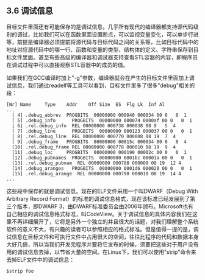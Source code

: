 ## 3.6 调试信息

目标文件里面还有可能保存的是调试信息。几乎所有现代的编译器都支持源代码级别的调试，比如我们可以在函数里面设置断点，可以监视变量变化，可以单步行进等，前提是编译器必须提前将源代码与目标代码之间的关系等，比如目标代码中的地址对应源代码中的哪一行、函数和变量的类型、结构体的定义、字符串保存到目标文件里面。甚至有些高级的编译器和调试器支持查看STL容器的内容，即程序员在调试过程中可以直接观察STL容器中的成员的值。

如果我们在GCC编译时加上"-g"参数，编译器就会在产生的目标文件里面加上调试信息，我们通过readelf等工具可以看到，目标文件里多了很多"debug"相关的段：

    [Nr] Name     Type    Addr    Off Size  ES  Flg Lk  Inf Al
    ...
      [ 4] .debug_abbrev  PROGBITS  00000000 000040 000034 00 0   0  1
      [ 5] .debug_info      PROGBITS  00000000 000074 0000af 00 0   0  1
      [ 6] .rel.debug_info  REL 00000000 000738 000038 08 9   5  4
      [ 7] .debug_line      PROGBITS  00000000 000123 000037 00 0   0  1
      [ 8] .rel.debug_line  REL 00000000 000770 000008 08 19  7  4
      [ 9] .debug_frame   PROGBITS  00000000 00015c 000034 00 0   0  4
      [10] .rel.debug_frame REL 00000000 000778 000010 08 19  9  4
      [11] .debug_loc     PROGBITS  00000000 000190 00002c 00 0   0  1
      [12] .debug_pubnames  PROGBITS  00000000 0001bc 00001a 00 0   0  1
      [13] .rel.debug_pubnam  REL 00000000 000788 000008 08 19  12 4
      [14] .debug_aranges   PROGBITS  00000000 0001d6 000020 00 0   0  1
      [15] .rel.debug_arange  REL 00000000 000790 000010 08 19  14 4
    ...

这些段中保存的就是调试信息。现在的ELF文件采用一个叫DWARF（Debug With
Arbitrary Record
Format）的标准的调试信息格式，现在该标准已经发展到了第三个版本，即DWARF
3，由DWARF标准委员会由2006年颁布。Microsoft也有自己相应的调试信息格式标准，叫CodeView。关于调试信息的具体内容我们在这里不再详细展开了，它将是另外一个独立的并且很大的话题，对我们理解整个系统软件的意义不大，有兴趣的读者可以参照相应的格式标准。但是值得一提的是，调试信息在目标文件和可执行文件中占用很大的空间，往往比程序的代码和数据本身大好几倍，所以当我们开发完程序并要将它发布的时候，须要把这些对于用户没有用的调试信息去掉，以节省大量的空间。在Linux下，我们可以使用"strip"命令来去掉ELF文件中的调试信息：

    $strip foo
